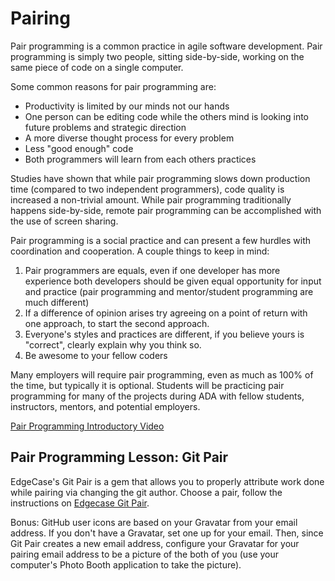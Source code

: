 # Pairing
Pair programming is a common practice in agile software development. Pair programming is simply two people, sitting side-by-side, working on the same piece of code on a single computer. 

Some common reasons for pair programming are:

- Productivity is limited by our minds not our hands
- One person can be editing code while the others mind is looking into future problems and strategic direction
- A more diverse thought process for every problem
- Less "good enough" code
- Both programmers will learn from each others practices

Studies have shown that while pair programming slows down production time (compared to two independent programmers), code quality is increased a non-trivial amount. While pair programming traditionally happens side-by-side, remote pair programming can be accomplished with the use of screen sharing.

Pair programming is a social practice and can present a few hurdles with coordination and cooperation. A couple things to keep in mind:

1. Pair programmers are equals, even if one developer has more experience both developers should be given equal opportunity for input and practice (pair programming and mentor/student programming are much different)
2. If a difference of opinion arises try agreeing on a point of return with one approach, to start the second approach.
3. Everyone's styles and practices are different, if you believe yours is "correct", clearly explain why you think so.
4. Be awesome to your fellow coders

Many employers will require pair programming, even as much as 100% of the time, but typically it is optional. Students will be practicing pair programming for many of the projects during ADA with fellow students, instructors, mentors, and potential employers.

[Pair Programming Introductory Video](http://www.youtube.com/watch?feature=player_embedded&v=rG_U12uqRhE#at=557)

## Pair Programming Lesson: Git Pair
EdgeCase's Git Pair is a gem that allows you to properly attribute work done while pairing via changing the git author. Choose a pair, follow the instructions on [Edgecase Git Pair](https://github.com/edgecase/git-pair). 

Bonus: GitHub user icons are based on your Gravatar from your email address. If you don't have a Gravatar, set one up for your email. Then, since Git Pair creates a new email address, configure your Gravatar for your pairing email address to be a picture of the both of you (use your computer's Photo Booth application to take the picture).